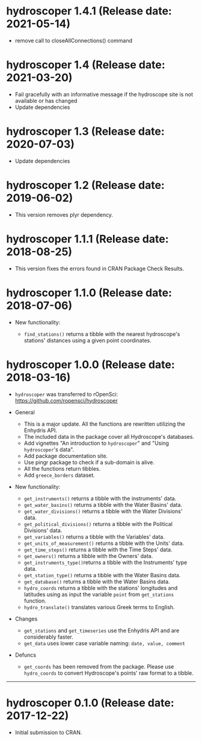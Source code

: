 # hydroscoper 1.4.1 (Release date: 2021-05-14)

* remove call to closeAllConnections() command

# hydroscoper 1.4 (Release date: 2021-03-20)

* Fail gracefully with an informative message if the hydroscope site is not 
  available or has changed
* Update dependencies

# hydroscoper 1.3 (Release date: 2020-07-03)

* Update dependencies

# hydroscoper 1.2 (Release date: 2019-06-02)

* This version removes plyr dependency.

# hydroscoper 1.1.1 (Release date: 2018-08-25)

* This version fixes the errors found in CRAN Package Check Results.

# hydroscoper 1.1.0 (Release date: 2018-07-06)

* New functionality:

  - `find_stations()` returns a tibble with the nearest hydroscope's stations' distances using a given point coordinates.


# hydroscoper 1.0.0 (Release date: 2018-03-16)

* `hydroscoper` was transferred to rOpenSci: https://github.com/ropensci/hydroscoper

* General

  - This is a major update. All the functions are rewritten utilizing the Enhydris API.
  - The included data in the package cover all Hydroscope's databases.
  - Add vignettes "An introduction to `hydroscoper`" and  "Using `hydroscoper`'s data".
  - Add package documentation site.
  - Use pingr package to check if a sub-domain is alive.
  - All the functions return tibbles.
  - Add `greece_borders` dataset.

* New functionality:

  - `get_instruments()` returns a tibble with the instruments' data.
  - `get_water_basins()` returns a tibble with the Water Basins' data.
  - `get_water_divisions()` returns a tibble with the Water Divisions' data.
  - `get_political_divisions()` returns a tibble with the Political Divisions' data.
  - `get_variables()` returns a tibble with the Variables' data.
  - `get_units_of_measurement()` returns a tibble with the Units' data.
  - `get_time_steps()` returns a tibble with the Time Steps' data.
  - `get_owners()` returns a tibble with the Owners' data.
  - `get_instruments_type()`returns a tibble with the Instruments' type data.
  - `get_station_type()` returns a tibble with the Water Basins data.
  - `get_database()` returns a tibble with the Water Basins data.
  - `hydro_coords` returns a tibble with the stations' longitudes and latitudes using as input the variable `point` from `get_stations` function.
  - `hydro_translate()` translates various Greek terms to English.

* Changes

  - `get_stations` and `get_timeseries` use the Enhydris API and are considerably faster.
  - `get_data` uses lower case variable naming: `date, value, comment`

* Defuncs

  - `get_coords` has been removed from the package. Please use `hydro_coords` to convert Hydroscope's points' raw format to a tibble.

--------------------------------------------------------------------------------

# hydroscoper 0.1.0 (Release date: 2017-12-22)

* Initial submission to CRAN.



